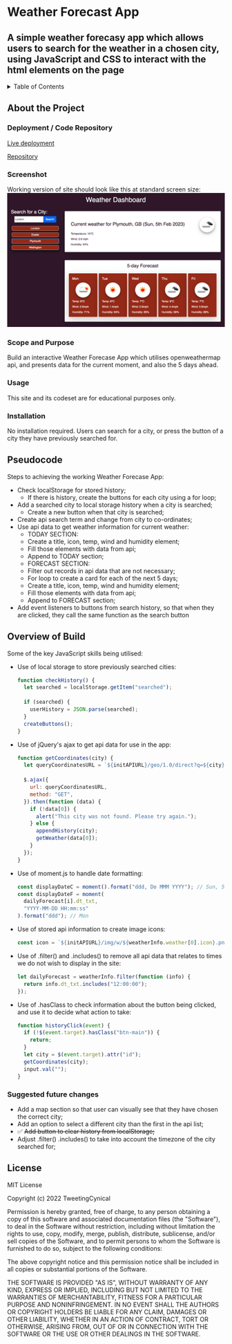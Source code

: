 # Weather Forecast App

## A simple weather forecasy app which allows users to search for the weather in a chosen city, using JavaScript and CSS to interact with the html elements on the page

<!-- TABLE OF CONTENTS -->
<details>
  <summary>Table of Contents</summary>
  <ol>
        <li><a href="#about-the-project">About The Project</a></li>
        <li><a href="#deployment">Deployment / Code Repository</a></li>
        <li><a href="#screenshot">Screenshot</a></li>
        <li><a href="#scope-and-purpose">Scope and Purpose</a></li>
        <li><a href="#usage">Usage</a></li>
        <li><a href="#installation">Installation</a></li>
        <li><a href="#pseudocode">Pseudocode</a></li>
        <li><a href="#overview-of-build">Overview of Build</a></li>
        <li><a href="#suggested-future-changes">Suggested Future Changes</a></li>
        <li><a href="#license">License</a></li>
      </ol>
</details>

<!-- About the Project -->

## About the Project

### Deployment / Code Repository

[Live deployment](https://tweetingcynical.github.io/weather-app/)

[Repository](https://github.com/TweetingCynical/weather-app)

### Screenshot

Working version of site should look like this at standard screen size:
![Site Screenshot](./assets/images/screenshot.png)

### Scope and Purpose

Build an interactive Weather Forecase App which utilises openweathermap api, and presents data for the current moment, and also the 5 days ahead.

### Usage

This site and its codeset are for educational purposes only.

### Installation

No installation required. Users can search for a city, or press the button of a city they have previously searched for.

<!-- Pseudocode and overview of build -->

## Pseudocode

Steps to achieving the working Weather Forecase App:

- Check localStorage for stored history;
  - If there is history, create the buttons for each city using a for loop;
- Add a searched city to local storage history when a city is searched;
  - Create a new button when that city is searched;
- Create api search term and change from city to co-ordinates;
- Use api data to get weather information for current weather:
  - TODAY SECTION:
  - Create a title, icon, temp, wind and humidity element;
  - Fill those elements with data from api;
  - Append to TODAY section;
  - FORECAST SECTION:
  - Filter out records in api data that are not necessary;
  - For loop to create a card for each of the next 5 days;
  - Create a title, icon, temp, wind and humidity element;
  - Fill those elements with data from api;
  - Append to FORECAST section;
- Add event listeners to buttons from search history, so that when they are clicked, they call the same function as the search button

## Overview of Build

Some of the key JavaScript skills being utilised:

- Use of local storage to store previously searched cities:

  ```javascript
  function checkHistory() {
    let searched = localStorage.getItem("searched");

    if (searched) {
      userHistory = JSON.parse(searched);
    }
    createButtons();
  }
  ```

- Use of jQuery's ajax to get api data for use in the app:

  ```javascript
  function getCoordinates(city) {
    let queryCoordinatesURL = `${initAPIURL}/geo/1.0/direct?q=${city}&limit=5&appid=${myKey}`;

    $.ajax({
      url: queryCoordinatesURL,
      method: "GET",
    }).then(function (data) {
      if (!data[0]) {
        alert("This city was not found. Please try again.");
      } else {
        appendHistory(city);
        getWeather(data[0]);
      }
    });
  }
  ```

- Use of moment.js to handle date formatting:

  ```javascript
  const displayDateC = moment().format("ddd, Do MMM YYYY"); // Sun, 5th Feb 2023
  const displayDateF = moment(
    dailyForecast[i].dt_txt,
    "YYYY-MM-DD HH:mm:ss"
  ).format("ddd"); // Mon
  ```

- Use of stored api information to create image icons:

  ```javascript
  const icon = `${initAPIURL}/img/w/${weatherInfo.weather[0].icon}.png`;
  ```

- Use of .filter() and .includes() to remove all api data that relates to times we do not wish to display in the site:

  ```javascript
  let dailyForecast = weatherInfo.filter(function (info) {
    return info.dt_txt.includes("12:00:00");
  });
  ```

- Use of .hasClass to check information about the button being clicked, and use it to decide what action to take:

  ```javascript
  function historyClick(event) {
    if (!$(event.target).hasClass("btn-main")) {
      return;
    }
    let city = $(event.target).attr("id");
    getCoordinates(city);
    input.val("");
  }
  ```

### Suggested future changes

- Add a map section so that user can visually see that they have chosen the correct city;
- Add an option to select a different city than the first in the api list;
- ✅ ~~Add button to clear history from localStorage;~~
- Adjust .filter() .includes() to take into account the timezone of the city searched for;

## License

MIT License

Copyright (c) 2022 TweetingCynical

Permission is hereby granted, free of charge, to any person obtaining a copy of this software and associated documentation files (the "Software"), to deal in the Software without restriction, including without limitation the rights to use, copy, modify, merge, publish, distribute, sublicense, and/or sell copies of the Software, and to permit persons to whom the Software is furnished to do so, subject to the following conditions:

The above copyright notice and this permission notice shall be included in all copies or substantial portions of the Software.

THE SOFTWARE IS PROVIDED "AS IS", WITHOUT WARRANTY OF ANY KIND, EXPRESS OR IMPLIED, INCLUDING BUT NOT LIMITED TO THE WARRANTIES OF MERCHANTABILITY, FITNESS FOR A PARTICULAR PURPOSE AND NONINFRINGEMENT. IN NO EVENT SHALL THE AUTHORS OR COPYRIGHT HOLDERS BE LIABLE FOR ANY CLAIM, DAMAGES OR OTHER LIABILITY, WHETHER IN AN ACTION OF CONTRACT, TORT OR OTHERWISE, ARISING FROM, OUT OF OR IN CONNECTION WITH THE SOFTWARE OR THE USE OR OTHER DEALINGS IN THE SOFTWARE.
